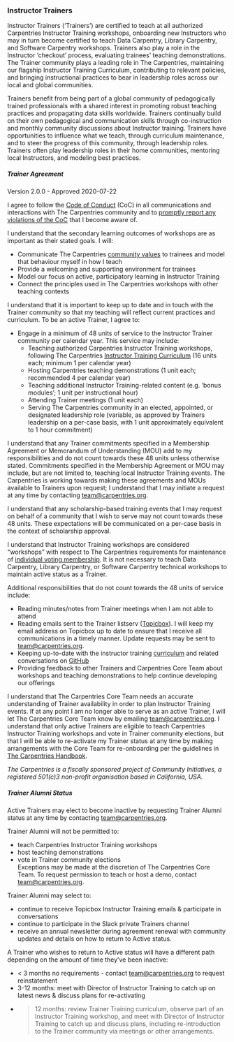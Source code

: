 ### Instructor Trainers


Instructor Trainers (‘Trainers’) are certified to teach at all authorized Carpentries Instructor Training workshops, onboarding new Instructors who may in turn 
become certified to teach Data Carpentry, Library Carpentry, and Software Carpentry workshops. Trainers also play a role in the Instructor ‘checkout’ process, 
evaluating trainees’ teaching demonstrations. The Trainer community plays a leading role in The Carpentries, maintaining our flagship Instructor Training 
Curriculum, contributing to relevant policies, and bringing instructional practices to bear in leadership roles across our local and global communities.

Trainers benefit from being part of a global community of pedagogically trained professionals with a shared interest in promoting robust teaching practices and 
propagating data skills worldwide. Trainers continually build on their own pedagogical and communication skills through co-instruction and monthly community 
discussions about Instructor training. Trainers have opportunities to influence what we teach, through curriculum maintenance, and to steer the progress of this 
community, through leadership roles. Trainers often play leadership roles in their home communities, mentoring local Instructors, and modeling best practices.


##### Trainer Agreement

Version 2.0.0 - Approved 2020-07-22

I agree to follow the [Code of Conduct](../policies/code-of-conduct.md) (CoC) in all communications and interactions with The Carpentries community and to [promptly report any violations of the CoC](../policies/code-of-conduct.html#reporting-guidelines) that I become aware of.

I understand that the secondary learning outcomes of workshops are as important as their stated goals. I will:  
- Communicate The Carpentries [community values](https://carpentries.org/values/) to trainees and model that behaviour myself in how I teach  
- Provide a welcoming and supporting environment for trainees  
- Model our focus on active, participatory learning in Instructor Training 
- Connect the principles used in The Carpentries workshops with other teaching contexts  

I understand that it is important to keep up to date and in touch with the Trainer community so that my teaching will reflect current practices and curriculum. To be an active Trainer, I agree to:
- Engage in a minimum of 48 units of service to the Instructor Trainer community per calendar year. This service may include:
  - Teaching authorized Carpentries Instructor Training workshops, following The Carpentries [Instructor Training Curriculum](https://carpentries.github.io/instructor-training/) (16 units each; minimum 1 per calendar year)
  - Hosting Carpentries teaching demonstrations (1 unit each; recommended 4 per calendar year)
  - Teaching additional Instructor Training-related content (e.g. ‘bonus modules’; 1 unit per instructional hour)
  - Attending Trainer meetings (1 unit each)
  - Serving The Carpentries community in an elected, appointed, or designated leadership role 
  (variable, as approved by Trainers leadership on a per-case basis, with 1 unit approximately equivalent to 1 hour commitment)

I understand that any Trainer commitments specified in a Membership Agreement or Memorandum of 
Understanding (MOU) add to my responsibilities and do not count towards these 48 units unless 
otherwise stated. Commitments specified in the Membership Agreement or MOU may include, but are not 
limited to, teaching local Instructor Training events. The Carpentries is working towards making 
these agreements and MOUs available to Trainers upon request; I understand that I may initiate a 
request at any time by contacting team@carpentries.org.

I understand that any scholarship-based training events that I may request on behalf of a community 
that I wish to serve may not count towards these 48 units. These expectations will be communicated on 
a per-case basis in the context of scholarship approval.

I understand that Instructor Training workshops are considered “workshops” with respect to The Carpentries requirements for maintenance of [individual voting membership](https://docs.carpentries.org/topic_folders/governance/bylaws.html#individual-voting-membership). It is not necessary to 
teach Data Carpentry, Library Carpentry, or Software Carpentry technical workshops to maintain active status as a Trainer.

Additional responsibilities that do not count towards the 48 units of service include: 

- Reading minutes/notes from Trainer meetings when I am not able to attend
- Reading emails sent to the Trainer listserv ([Topicbox](https://carpentries.topicbox.com/groups/trainers)). I will keep my email address on Topicbox up to date to ensure that I receive all communications in a timely manner. Update requests may be sent to team@carpentries.org.
- Keeping up-to-date with the instructor training [curriculum](https://carpentries.github.io/instructor-training/) and related conversations on [GitHub](https://github.com/carpentries/instructor-training)
- Providing feedback to other Trainers and Carpentries Core Team about workshops and teaching demonstrations to help continue developing our offerings

I understand that The Carpentries Core Team needs an accurate understanding of Trainer availability 
in order to plan Instructor Training events. If at any point I am no longer able to serve as an 
active Trainer, I will let The Carpentries Core Team know by emailing team@carpentries.org. I 
understand that only active Trainers are eligible to teach Carpentries Instructor Training workshops 
and vote in Trainer community elections, but that I will be able to re-activate my Trainer status at 
any time by making arrangements with the Core Team for re-onboarding per the guidelines in [The Carpentries Handbook](https://docs.carpentries.org/topic_folders/instructor_training/duties_agreement.html#trainer-alumni-status).

*The Carpentries is a fiscally sponsored project of Community Initiatives, a registered 501(c)3 non-profit organisation based in California, USA.*


##### Trainer Alumni Status

Active Trainers may elect to become inactive by requesting Trainer Alumni status at any time by contacting team@carpentries.org. 

Trainer Alumni will not be permitted to:
- teach Carpentries Instructor Training workshops
- host teaching demonstrations
- vote in Trainer community elections  
Exceptions may be made at the discretion of The Carpentries Core Team. To request permission to teach or host a demo, contact team@carpentries.org.

Trainer Alumni may select to:
- continue to receive Topicbox Instructor Training emails & participate in conversations
- continue to participate in the Slack private Trainers channel
- receive an annual newsletter during agreement renewal with community updates and details on how to return to Active status. 

A Trainer who wishes to return to Active status will have a different path depending on the amount of time they’ve been inactive:
- < 3 months no requirements - contact team@carpentries.org to request reinstatement
- 3-12 months: meet with Director of Instructor Training to catch up on latest news & discuss plans for re-activating
- >12 months: review Trainer Training curriculum, observe part of an Instructor Training workshop, and meet with Director of Instructor Training to catch up and discuss plans, including re-introduction to the Trainer community via meetings or other arrangements.


